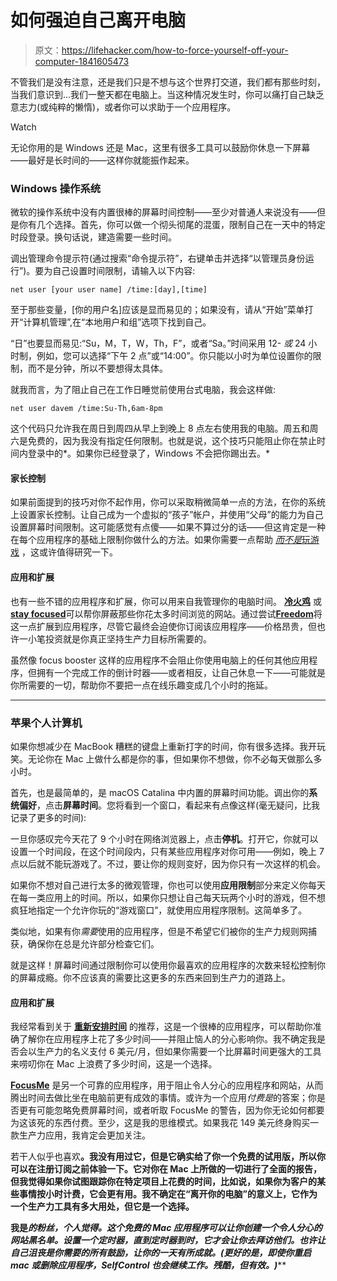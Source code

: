 # 如何强迫自己离开电脑

> 原文：<https://lifehacker.com/how-to-force-yourself-off-your-computer-1841605473>

不管我们是没有注意，还是我们只是不想与这个世界打交道，我们都有那些时刻，当我们意识到...我们一整天都在电脑上。当这种情况发生时，你可以痛打自己缺乏意志力(或纯粹的懒惰)，或者你可以求助于一个应用程序。

Watch

无论你用的是 Windows 还是 Mac，这里有很多工具可以鼓励你休息一下屏幕——最好是长时间的——这样你就能振作起来。

### Windows 操作系统

微软的操作系统中没有内置很棒的屏幕时间控制——至少对普通人来说没有——但是你有几个选择。首先，你可以做一个彻头彻尾的混蛋，限制自己在一天中的特定时段登录。换句话说，建造需要一些时间。

调出管理命令提示符(通过搜索“命令提示符”，右键单击并选择“以管理员身份运行”)。要为自己设置时间限制，请输入以下内容:

`net user [your user name] /time:[day],[time]`

至于那些变量，[你的用户名]应该是显而易见的；如果没有，请从“开始”菜单打开“计算机管理”,在“本地用户和组”选项下找到自己。

“日”也要显而易见:“Su，M，T，W，Th，F”，或者“Sa。”时间采用 12- *或* 24 小时制，例如，您可以选择“下午 2 点”或“14:00”。你只能以小时为单位设置你的限制，而不是分钟，所以不要想得太具体。

就我而言，为了阻止自己在工作日睡觉前使用台式电脑，我会这样做:

`net user davem /time:Su-Th,6am-8pm`

这个代码只允许我在周日到周四从早上到晚上 8 点左右使用我的电脑。周五和周六是免费的，因为我没有指定任何限制。也就是说，这个技巧只能阻止你在禁止时间内登录中的*。如果你已经登录了，Windows 不会把你踢出去。*

#### 家长控制

如果前面提到的技巧对你不起作用，你可以采取稍微简单一点的方法，在你的系统上设置家长控制。让自己成为一个虚拟的“孩子”帐户，并使用“父母”的能力为自己设置屏幕时间限制。这可能感觉有点傻——如果不算过分的话——但这肯定是一种在每个应用程序的基础上限制你做什么的方法。如果你需要一点帮助 [*而不是*玩游戏](https://lifehacker.com/the-best-video-games-to-play-when-youre-lonely-1841579007) ，这或许值得研究一下。

#### 应用和扩展

也有一些不错的应用程序和扩展，你可以用来自我管理你的电脑时间。 [**冷火鸡**](https://getcoldturkey.com/) 或[**stay focused**](https://chrome.google.com/webstore/detail/stayfocusd/laankejkbhbdhmipfmgcngdelahlfoji?hl=en)可以帮你屏蔽那些你花太多时间浏览的网站。通过尝试[**Freedom**](https://freedom.to/stayfocusd/?rfsn=311154.5a98f)将这一点扩展到应用程序，尽管它最终会迫使你订阅该应用程序——价格昂贵，但也许一小笔投资就是你真正坚持生产力目标所需要的。

虽然像 focus booster 这样的应用程序不会阻止你使用电脑上的任何其他应用程序，但拥有一个完成工作的倒计时器——或者相反，让自己休息一下——可能就是你所需要的一切，帮助你不要把一点在线乐趣变成几个小时的拖延。

* * *

### 苹果个人计算机

如果你想减少在 MacBook 糟糕的键盘上重新打字的时间，你有很多选择。我开玩笑。无论你在 Mac 上做什么都是你的事，但如果你不想做，你不必每天做那么多小时。

首先，也是最简单的，是 macOS Catalina 中内置的屏幕时间功能。调出你的**系统偏好**，点击**屏幕时间**。您将看到一个窗口，看起来有点像这样(毫无疑问，比我记录了更多的时间):

一旦你感叹完今天花了 9 个小时在网络浏览器上，点击**停机**。打开它，你就可以设置一个时间段，在这个时间段内，只有某些应用程序对你可用——例如，晚上 7 点以后就不能玩游戏了。不过，要让你的规则变好，因为你只有一次这样的机会。

如果你不想对自己进行太多的微观管理，你也可以使用**应用限制**部分来定义你每天在每一类应用上的时间。所以，如果你只想让自己每天玩两个小时的游戏，但不想疯狂地指定一个允许你玩的“游戏窗口”，就使用应用程序限制。这简单多了。

类似地，如果有你*需要*使用的应用程序，但是不希望它们被你的生产力规则网捕获，确保你在总是允许部分检查它们。

就是这样！屏幕时间通过限制你可以使用你最喜欢的应用程序的次数来轻松控制你的屏幕成瘾。你不应该真的需要比这更多的东西来回到生产力的道路上。

#### 应用和扩展

我经常看到关于 [**重新安排时间**](https://www.rescuetime.com) 的推荐，这是一个很棒的应用程序，可以帮助你准确了解你在应用程序上花了多少时间——并阻止恼人的分心影响你。我不确定我是否会以生产力的名义支付 6 美元/月，但如果你需要一个比屏幕时间更强大的工具来唠叨你在 Mac 上浪费了多少时间，这是一个选择。

[**FocusMe**](https://focusme.com/) 是另一个可靠的应用程序，用于阻止令人分心的应用程序和网站，从而腾出时间去做比坐在电脑前更有成效的事情。或许为一个应用*付费是*的答案；你是否更有可能忽略免费屏幕时间，或者听取 FocusMe 的警告，因为你无论如何都要为这该死的东西付费。至少，这是我的思维模式。如果我花 149 美元终身购买一款生产力应用，我肯定会更加关注。

若干人似乎也喜欢[](https://timingapp.com/)**。我没有用过它，但是它确实给了你一个免费的试用版，所以你可以在注册订阅之前体验一下。它对你在 Mac 上所做的一切进行了全面的报告，但我觉得如果你试图跟踪你在特定项目上花费的时间，比如说，如果你为客户的某些事情按小时计费，它会更有用。我不确定在“离开你的电脑”的意义上，它作为一个生产力工具有多大用处，但它是一个选择。**

**我是[](https://selfcontrolapp.com/)**的粉丝，个人觉得。这个免费的 Mac 应用程序可以让你创建一个令人分心的网站黑名单。设置一个定时器，直到定时器到时，它才会让你去拜访他们。也许让自己沮丧是你需要的所有鼓励，让你的一天有所成就。(更好的是，即使你重启 mac 或删除应用程序，SelfControl 也会继续工作*。残酷，但有效。)*****